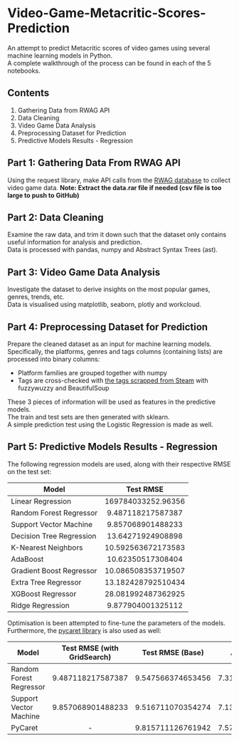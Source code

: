 # Video-Game-Metacritic-Scores-Prediction
 An attempt to predict Metacritic scores of video games using several machine learning models in Python. <br>
 A complete walkthrough of the process can be found in each of the 5 notebooks.
 
 ## Contents
 1. Gathering Data from RWAG API
 2. Data Cleaning
 3. Video Game Data Analysis
 4. Preprocessing Dataset for Prediction
 5. Predictive Models Results - Regression


## Part 1: Gathering Data From RWAG API
Using the request library, make API calls from the [RWAG database](https://rawg.io/apidocs) to collect video game data.
**Note: Extract the data.rar file if needed (csv file is too large to push to GitHub)**

## Part 2: Data Cleaning
Examine the raw data, and trim it down such that the dataset only contains useful information for analysis and prediction. <br>
Data is processed with pandas, numpy and Abstract Syntax Trees (ast).

## Part 3: Video Game Data Analysis
Investigate the dataset to derive insights on the most popular games, genres, trends, etc. <br>
Data is visualised using matplotlib, seaborn, plotly and workcloud.

## Part 4: Preprocessing Dataset for Prediction
Prepare the cleaned dataset as an input for machine learning models. <br>
Specifically, the platforms, genres and tags columns (containing lists) are processed into binary columns:
- Platform families are grouped together with numpy
- Tags are cross-checked with [the tags scrapped from Steam](https://store.steampowered.com/tag/browse/#global_4305) with fuzzywuzzy and BeautifulSoup

These 3 pieces of information will be used as features in the predictive models. <br>
The train and test sets are then generated with sklearn. <br>
A simple prediction test using the Logistic Regression is made as well.

## Part 5: Predictive Models Results - Regression
The following regression models are used, along with their respective RMSE on the test set:

| Model                        | Test RMSE           |
| ---------------------------- |:-------------------:|
| Linear Regression            | 169784033252.96356  |
| Random Forest Regressor      | 9.487118217587387   |
| Support Vector Machine       | 9.857068901488233   |
| Decision Tree Regression     | 13.64271924908898   |
| K-Nearest Neighbors          | 10.592563672173583  |
| AdaBoost                     | 10.62350517308404   |
| Gradient Boost Regressor     | 10.086508353719507  |
| Extra Tree Regressor         | 13.182428792510434  |
| XGBoost Regressor            | 28.081992487362925  |
| Ridge Regression             | 9.877904001325112   |

Optimisation is been attempted to fine-tune the parameters of the models. Furthermore, the [pycaret library](https://pycaret.org/) is also used as well:

| Model                        | Test RMSE (with GridSearch)| Test RMSE (Base)   | Absolute Error   |
| ---------------------------- |:--------------------------:|:------------------:| -----------------|
| Random Forest Regressor      | 9.487118217587387          | 9.547566374653456  | 7.317760953625915|
| Support Vector Machine       | 9.857068901488233          | 9.516711070354274  | 7.132888084897704|
| PyCaret                      | -                          | 9.815711126761942  | 7.570090718963135|
